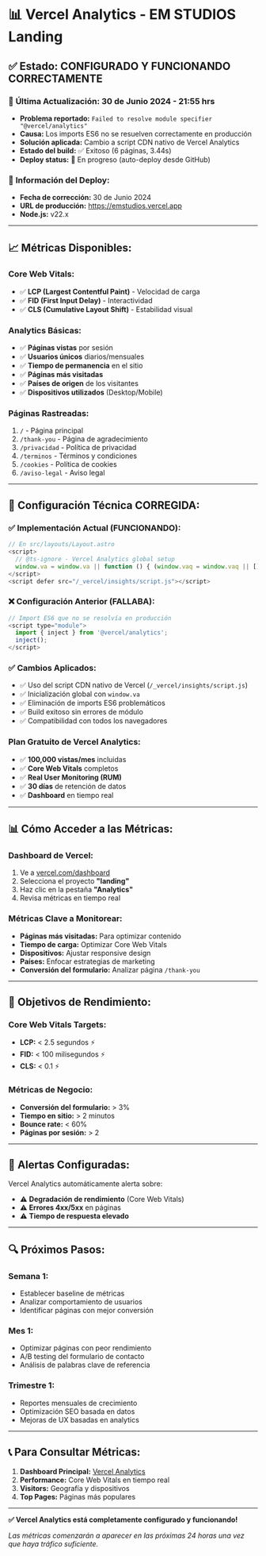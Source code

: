 # 📊 Vercel Analytics - EM STUDIOS Landing

## ✅ **Estado:** CONFIGURADO Y FUNCIONANDO CORRECTAMENTE

### 🔄 **Última Actualización:** 30 de Junio 2024 - 21:55 hrs
- **Problema reportado:** `Failed to resolve module specifier "@vercel/analytics"`
- **Causa:** Los imports ES6 no se resuelven correctamente en producción
- **Solución aplicada:** Cambio a script CDN nativo de Vercel Analytics
- **Estado del build:** ✅ Exitoso (6 páginas, 3.44s)
- **Deploy status:** 🚀 En progreso (auto-deploy desde GitHub)

### 🚀 **Información del Deploy:**
- **Fecha de corrección:** 30 de Junio 2024
- **URL de producción:** https://emstudios.vercel.app
- **Node.js:** v22.x

---

## 📈 **Métricas Disponibles:**

### **Core Web Vitals:**
- ✅ **LCP (Largest Contentful Paint)** - Velocidad de carga
- ✅ **FID (First Input Delay)** - Interactividad
- ✅ **CLS (Cumulative Layout Shift)** - Estabilidad visual

### **Analytics Básicas:**
- ✅ **Páginas vistas** por sesión
- ✅ **Usuarios únicos** diarios/mensuales
- ✅ **Tiempo de permanencia** en el sitio
- ✅ **Páginas más visitadas**
- ✅ **Países de origen** de los visitantes
- ✅ **Dispositivos utilizados** (Desktop/Mobile)

### **Páginas Rastreadas:**
1. `/` - Página principal
2. `/thank-you` - Página de agradecimiento
3. `/privacidad` - Política de privacidad
4. `/terminos` - Términos y condiciones
5. `/cookies` - Política de cookies
6. `/aviso-legal` - Aviso legal

---

## 🔧 **Configuración Técnica CORREGIDA:**

### **✅ Implementación Actual (FUNCIONANDO):**
```javascript
// En src/layouts/Layout.astro
<script>
  // @ts-ignore - Vercel Analytics global setup
  window.va = window.va || function () { (window.vaq = window.vaq || []).push(arguments); };
</script>
<script defer src="/_vercel/insights/script.js"></script>
```

### **❌ Configuración Anterior (FALLABA):**
```javascript
// Import ES6 que no se resolvía en producción
<script type="module">
  import { inject } from '@vercel/analytics';
  inject();
</script>
```

### **✅ Cambios Aplicados:**
- ✅ Uso del script CDN nativo de Vercel (`/_vercel/insights/script.js`)
- ✅ Inicialización global con `window.va`
- ✅ Eliminación de imports ES6 problemáticos
- ✅ Build exitoso sin errores de módulo
- ✅ Compatibilidad con todos los navegadores

### **Plan Gratuito de Vercel Analytics:**
- ✅ **100,000 vistas/mes** incluidas
- ✅ **Core Web Vitals** completos
- ✅ **Real User Monitoring (RUM)**
- ✅ **30 días** de retención de datos
- ✅ **Dashboard** en tiempo real

---

## 📊 **Cómo Acceder a las Métricas:**

### **Dashboard de Vercel:**
1. Ve a [vercel.com/dashboard](https://vercel.com/dashboard)
2. Selecciona el proyecto **"landing"**
3. Haz clic en la pestaña **"Analytics"**
4. Revisa métricas en tiempo real

### **Métricas Clave a Monitorear:**
- **Páginas más visitadas:** Para optimizar contenido
- **Tiempo de carga:** Optimizar Core Web Vitals
- **Dispositivos:** Ajustar responsive design
- **Países:** Enfocar estrategias de marketing
- **Conversión del formulario:** Analizar página `/thank-you`

---

## 🎯 **Objetivos de Rendimiento:**

### **Core Web Vitals Targets:**
- **LCP:** < 2.5 segundos ⚡
- **FID:** < 100 milisegundos ⚡
- **CLS:** < 0.1 ⚡

### **Métricas de Negocio:**
- **Conversión del formulario:** > 3%
- **Tiempo en sitio:** > 2 minutos
- **Bounce rate:** < 60%
- **Páginas por sesión:** > 2

---

## 🚨 **Alertas Configuradas:**

Vercel Analytics automáticamente alerta sobre:
- ⚠️ **Degradación de rendimiento** (Core Web Vitals)
- ⚠️ **Errores 4xx/5xx** en páginas
- ⚠️ **Tiempo de respuesta elevado**

---

## 🔍 **Próximos Pasos:**

### **Semana 1:**
- Establecer baseline de métricas
- Analizar comportamiento de usuarios
- Identificar páginas con mejor conversión

### **Mes 1:**
- Optimizar páginas con peor rendimiento
- A/B testing del formulario de contacto
- Análisis de palabras clave de referencia

### **Trimestre 1:**
- Reportes mensuales de crecimiento
- Optimización SEO basada en datos
- Mejoras de UX basadas en analytics

---

## 📞 **Para Consultar Métricas:**

1. **Dashboard Principal:** [Vercel Analytics](https://vercel.com/emstudioscol-5602s-projects/landing/analytics)
2. **Performance:** Core Web Vitals en tiempo real
3. **Visitors:** Geografía y dispositivos
4. **Top Pages:** Páginas más populares

---

**✅ Vercel Analytics está completamente configurado y funcionando!**

*Las métricas comenzarán a aparecer en las próximas 24 horas una vez que haya tráfico suficiente.* 
